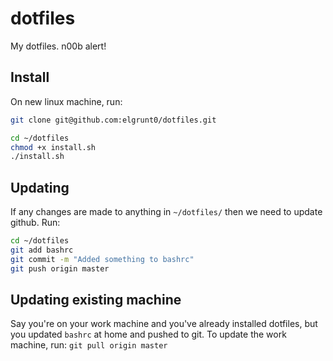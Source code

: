 # dotfiles
My dotfiles. n00b alert!

## Install
On new linux machine, run:
```bash
git clone git@github.com:elgrunt0/dotfiles.git

cd ~/dotfiles
chmod +x install.sh
./install.sh
```

## Updating
If any changes are made to anything in `~/dotfiles/` then we need to update github.
Run:
```bash
cd ~/dotfiles
git add bashrc
git commit -m "Added something to bashrc"
git push origin master
```

## Updating existing machine
Say you're on your work machine and you've already installed dotfiles, but you updated `bashrc` at home and pushed to git. To update the work machine, run:
`git pull origin master`


